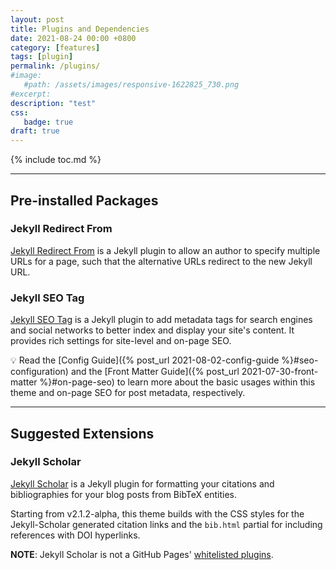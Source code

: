 ```yaml
---
layout: post
title: Plugins and Dependencies
date: 2021-08-24 00:00 +0800
category: [features]
tags: [plugin]
permalink: /plugins/
#image:
   #path: /assets/images/responsive-1622825_730.png
#excerpt:
description: "test"
css:
   badge: true
draft: true
---
```


{% include toc.md %}

* * *

## <i class="fas fa-cubes fa-fw"></i> Pre-installed Packages

### Jekyll Redirect From

[Jekyll Redirect From](https://github.com/jekyll/jekyll-redirect-from) is a Jekyll plugin to allow an author to specify multiple URLs for a page, such that the alternative URLs redirect to the new Jekyll URL.

### Jekyll SEO Tag

[Jekyll SEO Tag](https://github.com/jekyll/jekyll-seo-tag) is a Jekyll plugin to add metadata tags for search engines and social networks to better index and display your site's content. It provides rich settings for site-level and on-page SEO.

💡 Read the [Config Guide]({% post_url 2021-08-02-config-guide %}#seo-configuration) and the [Front Matter Guide]({% post_url 2021-07-30-front-matter %}#on-page-seo) to learn more about the basic usages within this theme and on-page SEO for post metadata, respectively.

* * *

## <i class="fas fa-plug fa-fw"></i> Suggested Extensions

### Jekyll Scholar

[Jekyll Scholar](https://github.com/inukshuk/jekyll-scholar) is a Jekyll plugin for formatting your citations and bibliographies for your blog posts from BibTeX entities.

Starting from <span class="badge badge-success">v2.1.2-alpha</span>, this theme builds with the CSS styles for the Jekyll-Scholar generated citation links and the `bib.html` partial for including references with DOI hyperlinks.

**NOTE**: Jekyll Scholar is not a GitHub Pages' [whitelisted plugins](https://pages.github.com/versions/).
